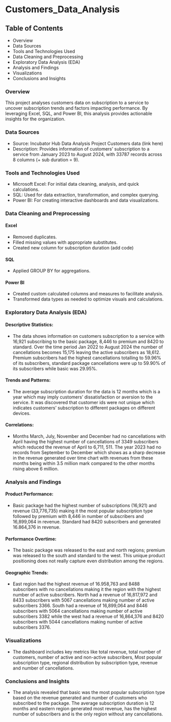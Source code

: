 # Customers_Data_Analysis

## Table of Contents
-	Overview
-	Data Sources
-	Tools and Technologies Used
-	Data Cleaning and Preprocessing
-	Exploratory Data Analysis (EDA)
-	Analysis and Findings
-	Visualizations
-	Conclusions and Insights

  
### Overview
This project analyses customers data on subscription to a service to uncover subscription trends and factors impacting performance. By leveraging Excel, SQL, and Power BI, this analysis provides actionable insights for the organization. 

### Data Sources
- Source: Incubator Hub Data Analysis Project Customers data (link here)
- Description: Provides information of customers’ subscription to a service from January 2023 to August 2024, with 33787 records across 8 columns (+ sub duration = 9).

### Tools and Technologies Used
- Microsoft Excel: For initial data cleaning, analysis, and quick calculations.
- SQL: Used for data extraction, transformation, and complex querying.
- Power BI: For creating interactive dashboards and data visualizations.

### Data Cleaning and Preprocessing
#### Excel
- Removed duplicates.
- Filled missing values with appropriate substitutes.
- Created new column for subscription duration (add code)
#### SQL
- Applied GROUP BY for aggregations.
#### Power BI
- Created custom calculated columns and measures to facilitate analysis.
- Transformed data types as needed to optimize visuals and calculations.

### Exploratory Data Analysis (EDA)
#### Descriptive Statistics: 
- The data shows information on customers subscription to a service with 16,921 subscribing to the basic package, 8,446 to premium and 8420 to standard. Over the time period Jan 2022 to August 2024 the number of cancellations becomes 15,175 leaving the active subscribers as 18,612. Premium subscribers had the highest cancellations totalling to 59.96% of its subscribers, standard package cancellations were up to 59.90% of its subscribers while basic was 29.95%. 
#### Trends and Patterns: 
- The average subscription duration for the data is 12 months which is a year which may imply customers’ dissatisfaction or aversion to the service. It was discovered that customer ids were not unique which indicates customers’ subscription to different packages on different devices. 
#### Correlations:
- Months March, July, November and December had no cancellations with April having the highest number of cancellations of 3349 subscribers which reduced the revenue of April to 6,711, 511. The year 2023 had no records from September to December which shows as a sharp decrease in the revenue generated over time chart with revenues from these months being within 3.5 million mark compared to the other months rising above 6 million.

### Analysis and Findings
#### Product Performance: 
- Basic package had the highest number of subscriptions (16,921) and revenue (33,776,735) making it the most popular subscription type followed by premium with 8,446 in number of subscribers and 16,899,064 in revenue. Standard had 8420 subscribers and generated 16.864,376 in revenue. 
#### Performance Overtime: 
- The basic package was released to the east and north regions; premium was released to the south and standard to the west. This unique product positioning does not really capture even distribution among the regions. 
#### Geographic Trends: 
- East region had the highest revenue of 16.958,763 and 8488 subscribers with no cancellations making it the region with the highest number of active subscribers. North had a revenue of 16,817,972 and 8433 subscribers with 5067 cancellations making number of active subscribers 3366.  South had a revenue of 16,899,064 and 8446 subscribers with 5064 cancellations making number of active subscribers 3382 while the west had a revenue of 16,864,376 and 8420 subscribers with 5044 cancellations making number of active subscribers 3376. 

### Visualizations
- The dashboard includes key metrics like total revenue, total number of customers, number of active and non-active subscribers, Most popular subscription type, regional distribution by subscription type, revenue and number of cancellations.

 ### Conclusions and Insights
  - The analysis revealed that basic was the most popular subscription type based on the revenue generated and number of customers who subscribed to the package. The average subscription duration is 12 months and eastern region generated most revenue, has the highest number of subscribers and is the only region without any cancellations. 
